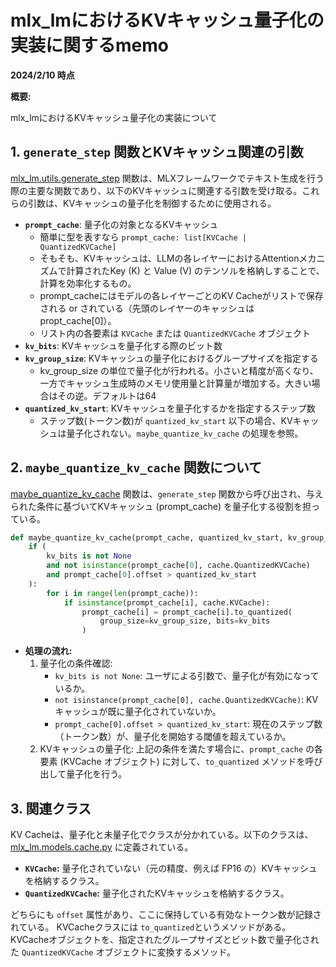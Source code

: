 # mlx_lmにおけるKVキャッシュ量子化の実装に関するmemo
**2024/2/10 時点**

**概要:**

mlx_lmにおけるKVキャッシュ量子化の実装について


## 1. `generate_step` 関数とKVキャッシュ関連の引数

[mlx_lm.utils.generate_step](https://github.com/ml-explore/mlx-examples/blob/1ced1b00ca9c2457fcbf0e54ffcffe58f53fb4fd/llms/mlx_lm/utils.py#L209) 関数は、MLXフレームワークでテキスト生成を行う際の主要な関数であり、以下のKVキャッシュに関連する引数を受け取る。これらの引数は、KVキャッシュの量子化を制御するために使用される。

*   **`prompt_cache`**: 量子化の対象となるKVキャッシュ
    *   簡単に型を表すなら `prompt_cache: list[KVCache | QuantizedKVCache]`
    *   そもそも、KVキャッシュは、LLMの各レイヤーにおけるAttentionメカニズムで計算されたKey (K) と Value (V) のテンソルを格納しすることで、計算を効率化するもの。
    *   prompt_cacheにはモデルの各レイヤーごとのKV Cacheがリストで保存される or されている（先頭のレイヤーのキャッシュはpropt_cache[0]）。
    *   リスト内の各要素は `KVCache` または `QuantizedKVCache` オブジェクト
*   **`kv_bits`**: KVキャッシュを量子化する際のビット数
*   **`kv_group_size`**: KVキャッシュの量子化におけるグループサイズを指定する
    *   kv_group_size の単位で量子化が行われる。小さいと精度が高くなり、一方でキャッシュ生成時のメモリ使用量と計算量が増加する。大きい場合はその逆。デフォルトは64
*   **`quantized_kv_start`**: KVキャッシュを量子化するかを指定するステップ数
    *   ステップ数(トークン数)が `quantized_kv_start` 以下の場合、KVキャッシュは量子化されない。`maybe_quantize_kv_cache` の処理を参照。

## 2. `maybe_quantize_kv_cache` 関数について

[maybe_quantize_kv_cache](https://github.com/ml-explore/mlx-examples/blob/1ced1b00ca9c2457fcbf0e54ffcffe58f53fb4fd/llms/mlx_lm/utils.py#L196) 関数は、`generate_step` 関数から呼び出され、与えられた条件に基づいてKVキャッシュ (prompt_cache) を量子化する役割を担っている。

```python
def maybe_quantize_kv_cache(prompt_cache, quantized_kv_start, kv_group_size, kv_bits):
    if (
        kv_bits is not None
        and not isinstance(prompt_cache[0], cache.QuantizedKVCache)
        and prompt_cache[0].offset > quantized_kv_start
    ):
        for i in range(len(prompt_cache)):
            if isinstance(prompt_cache[i], cache.KVCache):
                prompt_cache[i] = prompt_cache[i].to_quantized(
                    group_size=kv_group_size, bits=kv_bits
                )
```

*   **処理の流れ:**
    1.  量子化の条件確認:
        *   `kv_bits is not None`: ユーザによる引数で、量子化が有効になっているか。
        *   `not isinstance(prompt_cache[0], cache.QuantizedKVCache)`: KVキャッシュが既に量子化されていないか。
        *   `prompt_cache[0].offset > quantized_kv_start`: 現在のステップ数（トークン数）が、量子化を開始する閾値を超えているか。
    2.  KVキャッシュの量子化: 上記の条件を満たす場合に、`prompt_cache` の各要素 (KVCache オブジェクト) に対して、`to_quantized` メソッドを呼び出して量子化を行う。

## 3. 関連クラス

KV Cacheは、量子化と未量子化でクラスが分かれている。以下のクラスは、[mlx_lm.models.cache.py](https://github.com/ml-explore/mlx-examples/blob/main/llms/mlx_lm/models/cache.py) に定義されている。

*   **`KVCache`:** 量子化されていない（元の精度、例えば FP16 の）KVキャッシュを格納するクラス。
*   **`QuantizedKVCache`:** 量子化されたKVキャッシュを格納するクラス。

どちらにも `offset` 属性があり、ここに保持している有効なトークン数が記録されている。
KVCacheクラスには `to_quantized`というメソッドがある。KVCacheオブジェクトを、指定されたグループサイズとビット数で量子化された `QuantizedKVCache` オブジェクトに変換するメソッド。
